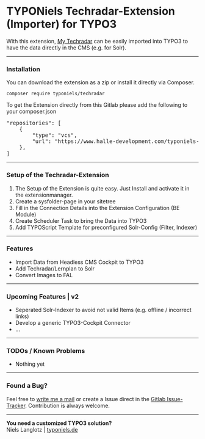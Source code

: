 # TYPONiels Techradar-Extension (Importer) for TYPO3

With this extension, [My Techradar](https://radar.niels-langlotz.com) can be easily imported into TYPO3 to have the data directly in the CMS (e.g. for Solr).

---

### Installation

You can download the extension as a zip or install it directly via Composer.

`composer require typoniels/techradar`

To get the Extension directly from this Gitlab please add the following to your composer.json

<pre>
"repositories": [
    {
        "type": "vcs",
        "url": "https://www.halle-development.com/typoniels-extensions/techradar.git"
    },
]
</pre>

---

### Setup of the Techradar-Extension

1. The Setup of the Extension is quite easy. Just Install and activate it in the extensionmanager.
2. Create a sysfolder-page in your sitetree
3. Fill in the Connection Details into the Extension Configuration (BE Module)
4. Create Scheduler Task to bring the Data into TYPO3
5. Add TYPOScript Template for preconfigured Solr-Config (Filter, Indexer)

---

### Features
- Import Data from Headless CMS Cockpit to TYPO3
- Add Techradar/Lernplan to Solr
- Convert Images to FAL

---

### Upcoming Features | v2
- Seperated Solr-Indexer to avoid not valid Items (e.g. offline / incorrect links)
- Develop a generic TYPO3-Cockpit Connector
- ...

---

### TODOs / Known Problems
- Nothing yet

---

### Found a Bug?
Feel free to [write me a mail](info@typomiels.de) or create a Issue direct in the [Gitlab Issue-Tracker](https://www.halle-development.com/typoniels-extensions/techradar/-/issues). Contribution is always welcome.

---

**You need a customized TYPO3 solution?**<br>
Niels Langlotz | [typoniels.de](https://www.typoniels.de/info)
